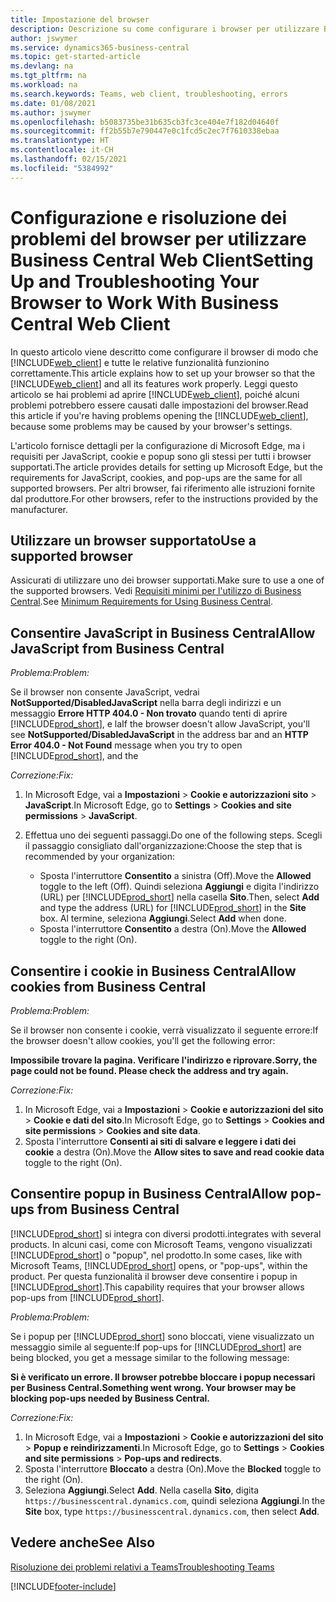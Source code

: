 ```yaml
---
title: Impostazione del browser
description: Descrizione su come configurare i browser per utilizzare Business Central e i prodotti che include.
author: jswymer
ms.service: dynamics365-business-central
ms.topic: get-started-article
ms.devlang: na
ms.tgt_pltfrm: na
ms.workload: na
ms.search.keywords: Teams, web client, troubleshooting, errors
ms.date: 01/08/2021
ms.author: jswymer
ms.openlocfilehash: b5083735be31b635cb3fc3ce404e7f182d04640f
ms.sourcegitcommit: ff2b55b7e790447e0c1fcd5c2ec7f7610338ebaa
ms.translationtype: HT
ms.contentlocale: it-CH
ms.lasthandoff: 02/15/2021
ms.locfileid: "5384992"
---
```

# <a name="setting-up-and-troubleshooting-your-browser-to-work-with-business-central-web-client"></a><span data-ttu-id="26c02-103">Configurazione e risoluzione dei problemi del browser per utilizzare Business Central Web Client</span><span class="sxs-lookup"><span data-stu-id="26c02-103">Setting Up and Troubleshooting Your Browser to Work With Business Central Web Client</span></span>

<span data-ttu-id="26c02-104">In questo articolo viene descritto come configurare il browser di modo che [!INCLUDE[web_client](includes/web_client.md)] e tutte le relative funzionalità funzionino correttamente.</span><span class="sxs-lookup"><span data-stu-id="26c02-104">This article explains how to set up your browser so that the [!INCLUDE[web_client](includes/web_client.md)] and all its features work properly.</span></span> <span data-ttu-id="26c02-105">Leggi questo articolo se hai problemi ad aprire [!INCLUDE[web_client](includes/web_client.md)], poiché alcuni problemi potrebbero essere causati dalle impostazioni del browser.</span><span class="sxs-lookup"><span data-stu-id="26c02-105">Read this article if you're having problems opening the [!INCLUDE[web_client](includes/web_client.md)], because some problems may be caused by your browser's settings.</span></span>

<span data-ttu-id="26c02-106">L'articolo fornisce dettagli per la configurazione di Microsoft Edge, ma i requisiti per JavaScript, cookie e popup sono gli stessi per tutti i browser supportati.</span><span class="sxs-lookup"><span data-stu-id="26c02-106">The article provides details for setting up Microsoft Edge, but the requirements for JavaScript, cookies, and pop-ups are the same for all supported browsers.</span></span> <span data-ttu-id="26c02-107">Per altri browser, fai riferimento alle istruzioni fornite dal produttore.</span><span class="sxs-lookup"><span data-stu-id="26c02-107">For other browsers, refer to the instructions provided by the manufacturer.</span></span>  

## <a name="use-a-supported-browser"></a><span data-ttu-id="26c02-108">Utilizzare un browser supportato</span><span class="sxs-lookup"><span data-stu-id="26c02-108">Use a supported browser</span></span>

<span data-ttu-id="26c02-109">Assicurati di utilizzare uno dei browser supportati.</span><span class="sxs-lookup"><span data-stu-id="26c02-109">Make sure to use a one of the supported browsers.</span></span> <span data-ttu-id="26c02-110">Vedi [Requisiti minimi per l'utilizzo di Business Central](product-requirements.md#recommended-browsers).</span><span class="sxs-lookup"><span data-stu-id="26c02-110">See [Minimum Requirements for Using Business Central](product-requirements.md#recommended-browsers).</span></span>  

## <a name="allow-javascript-from-business-central"></a><span data-ttu-id="26c02-111">Consentire JavaScript in Business Central</span><span class="sxs-lookup"><span data-stu-id="26c02-111">Allow JavaScript from Business Central</span></span>

<span data-ttu-id="26c02-112">*Problema:*</span><span class="sxs-lookup"><span data-stu-id="26c02-112">*Problem:*</span></span>

<span data-ttu-id="26c02-113">Se il browser non consente JavaScript, vedrai **NotSupported/DisabledJavaScript** nella barra degli indirizzi e un messaggio **Errore HTTP 404.0 - Non trovato** quando tenti di aprire [!INCLUDE[prod_short](includes/prod_short.md)], e la</span><span class="sxs-lookup"><span data-stu-id="26c02-113">If the browser doesn't allow JavaScript, you'll see **NotSupported/DisabledJavaScript** in the address bar and an **HTTP Error 404.0 - Not Found** message when you try to open [!INCLUDE[prod_short](includes/prod_short.md)], and the</span></span> 

<!-- http://localhost:8080/NotSupported/DisabledJavaScript HTTP Error 404.0 - Not Found
The resource you are looking for has been removed, had its name changed, or is temporarily unavailable. -->

<span data-ttu-id="26c02-114">*Correzione:*</span><span class="sxs-lookup"><span data-stu-id="26c02-114">*Fix:*</span></span>

1. <span data-ttu-id="26c02-115">In Microsoft Edge, vai a **Impostazioni** > **Cookie e autorizzazioni sito** > **JavaScript**.</span><span class="sxs-lookup"><span data-stu-id="26c02-115">In Microsoft Edge, go to **Settings** > **Cookies and site permissions** > **JavaScript**.</span></span>
2. <span data-ttu-id="26c02-116">Effettua uno dei seguenti passaggi.</span><span class="sxs-lookup"><span data-stu-id="26c02-116">Do one of the following steps.</span></span> <span data-ttu-id="26c02-117">Scegli il passaggio consigliato dall'organizzazione:</span><span class="sxs-lookup"><span data-stu-id="26c02-117">Choose the step that is recommended by your organization:</span></span>

    - <span data-ttu-id="26c02-118">Sposta l'interruttore **Consentito** a sinistra (Off).</span><span class="sxs-lookup"><span data-stu-id="26c02-118">Move the **Allowed** toggle to the left (Off).</span></span> <span data-ttu-id="26c02-119">Quindi seleziona **Aggiungi** e digita l'indirizzo (URL) per [!INCLUDE[prod_short](includes/prod_short.md)] nella casella **Sito**.</span><span class="sxs-lookup"><span data-stu-id="26c02-119">Then, select **Add** and type the address (URL) for [!INCLUDE[prod_short](includes/prod_short.md)] in the **Site** box.</span></span> <span data-ttu-id="26c02-120">Al termine, seleziona **Aggiungi**.</span><span class="sxs-lookup"><span data-stu-id="26c02-120">Select **Add** when done.</span></span>
    - <span data-ttu-id="26c02-121">Sposta l'interruttore **Consentito** a destra (On).</span><span class="sxs-lookup"><span data-stu-id="26c02-121">Move the **Allowed** toggle to the right (On).</span></span>

## <a name="allow-cookies-from-business-central"></a><span data-ttu-id="26c02-122">Consentire i cookie in Business Central</span><span class="sxs-lookup"><span data-stu-id="26c02-122">Allow cookies from Business Central</span></span>

<span data-ttu-id="26c02-123">*Problema:*</span><span class="sxs-lookup"><span data-stu-id="26c02-123">*Problem:*</span></span>

<span data-ttu-id="26c02-124">Se il browser non consente i cookie, verrà visualizzato il seguente errore:</span><span class="sxs-lookup"><span data-stu-id="26c02-124">If the browser doesn't allow cookies, you'll get the following error:</span></span>

<span data-ttu-id="26c02-125">**Impossibile trovare la pagina. Verificare l'indirizzo e riprovare.**</span><span class="sxs-lookup"><span data-stu-id="26c02-125">**Sorry, the page could not be found. Please check the address and try again.**</span></span> 

<span data-ttu-id="26c02-126">*Correzione:*</span><span class="sxs-lookup"><span data-stu-id="26c02-126">*Fix:*</span></span>

1. <span data-ttu-id="26c02-127">In Microsoft Edge, vai a **Impostazioni** > **Cookie e autorizzazioni del sito** > **Cookie e dati del sito**.</span><span class="sxs-lookup"><span data-stu-id="26c02-127">In Microsoft Edge, go to **Settings** > **Cookies and site permissions** > **Cookies and site data**.</span></span>
2. <span data-ttu-id="26c02-128">Sposta l'interruttore **Consenti ai siti di salvare e leggere i dati dei cookie** a destra (On).</span><span class="sxs-lookup"><span data-stu-id="26c02-128">Move the **Allow sites to save and read cookie data** toggle to the right (On).</span></span>  

## <a name="allow-pop-ups-from-business-central"></a><a name="popup"></a><span data-ttu-id="26c02-129">Consentire popup in Business Central</span><span class="sxs-lookup"><span data-stu-id="26c02-129">Allow pop-ups from Business Central</span></span>

[!INCLUDE[prod_short](includes/prod_short.md)] <span data-ttu-id="26c02-130">si integra con diversi prodotti.</span><span class="sxs-lookup"><span data-stu-id="26c02-130">integrates with several products.</span></span> <span data-ttu-id="26c02-131">In alcuni casi, come con Microsoft Teams, vengono visualizzati [!INCLUDE[prod_short](includes/prod_short.md)] o "popup", nel prodotto.</span><span class="sxs-lookup"><span data-stu-id="26c02-131">In some cases, like with Microsoft Teams, [!INCLUDE[prod_short](includes/prod_short.md)] opens, or "pop-ups", within the product.</span></span> <span data-ttu-id="26c02-132">Per questa funzionalità il browser deve consentire i popup in [!INCLUDE[prod_short](includes/prod_short.md)].</span><span class="sxs-lookup"><span data-stu-id="26c02-132">This capability requires that your browser allows pop-ups from [!INCLUDE[prod_short](includes/prod_short.md)].</span></span>

<span data-ttu-id="26c02-133">*Problema:*</span><span class="sxs-lookup"><span data-stu-id="26c02-133">*Problem:*</span></span>

<span data-ttu-id="26c02-134">Se i popup per [!INCLUDE[prod_short](includes/prod_short.md)] sono bloccati, viene visualizzato un messaggio simile al seguente:</span><span class="sxs-lookup"><span data-stu-id="26c02-134">If pop-ups for [!INCLUDE[prod_short](includes/prod_short.md)] are being blocked, you get a message similar to the following message:</span></span>

<span data-ttu-id="26c02-135">**Si è verificato un errore. Il browser potrebbe bloccare i popup necessari per Business Central.**</span><span class="sxs-lookup"><span data-stu-id="26c02-135">**Something went wrong. Your browser may be blocking pop-ups needed by Business Central.**</span></span>

<!--
Something went wrong
Your browser may be blocking pop-ups needed by Business Central.

Change your browser settings to allow pop-ups or allow this for trusted domains, then try again.
If these settings are managed for your organization, you should contact your administrator for assistance.

Try again
-->
<span data-ttu-id="26c02-136">*Correzione:*</span><span class="sxs-lookup"><span data-stu-id="26c02-136">*Fix:*</span></span>

1. <span data-ttu-id="26c02-137">In Microsoft Edge, vai a **Impostazioni** > **Cookie e autorizzazioni del sito** > **Popup e reindirizzamenti**.</span><span class="sxs-lookup"><span data-stu-id="26c02-137">In Microsoft Edge, go to **Settings** > **Cookies and site permissions** > **Pop-ups and redirects**.</span></span>
2. <span data-ttu-id="26c02-138">Sposta l'interruttore **Bloccato** a destra (On).</span><span class="sxs-lookup"><span data-stu-id="26c02-138">Move the **Blocked** toggle to the right (On).</span></span>
3. <span data-ttu-id="26c02-139">Seleziona **Aggiungi**.</span><span class="sxs-lookup"><span data-stu-id="26c02-139">Select **Add**.</span></span> <span data-ttu-id="26c02-140">Nella casella **Sito**, digita `https://businesscentral.dynamics.com`, quindi seleziona **Aggiungi**.</span><span class="sxs-lookup"><span data-stu-id="26c02-140">In the **Site** box, type `https://businesscentral.dynamics.com`, then select **Add**.</span></span>

## <a name="see-also"></a><span data-ttu-id="26c02-141">Vedere anche</span><span class="sxs-lookup"><span data-stu-id="26c02-141">See Also</span></span>

[<span data-ttu-id="26c02-142">Risoluzione dei problemi relativi a Teams</span><span class="sxs-lookup"><span data-stu-id="26c02-142">Troubleshooting Teams</span></span>](admin-teams-troubleshooting.md)  

[!INCLUDE[footer-include](includes/footer-banner.md)]